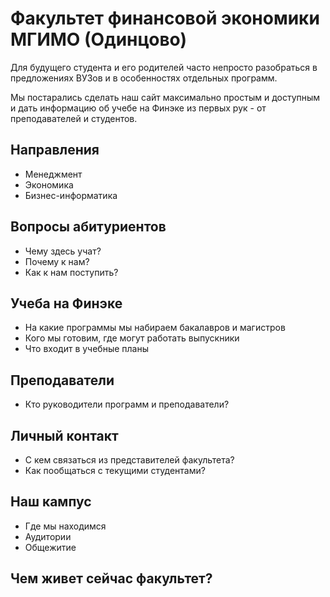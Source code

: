 # Факультет финансовой экономики МГИМО (Одинцово)

Для будущего студента и его родителей часто непросто разобраться в 
предложениях ВУЗов и в особенностях отдельных программ. 

Мы постарались сделать наш сайт максимально простым и доступным и 
дать информацию об учебе на Финэке из первых рук - от преподавателей 
и студентов.

## Направления

- Менеджмент
- Экономика
- Бизнес-информатика

## Вопросы абитуриентов

- Чему здесь учат?
- Почему к нам?
- Как к нам поступить?

## Учеба на Финэке

- На какие программы мы набираем бакалавров и магистров
- Кого мы готовим, где могут работать выпускники
- Что входит в учебные планы

## Преподаватели

- Кто руководители программ и преподаватели?  

## Личный контакт

- С кем связаться из представителей факультета?
- Как пообщаться с текущими студентами?

## Наш кампус

- Где мы находимся
- Аудитории
- Общежитие

## Чем живет сейчас факультет?

